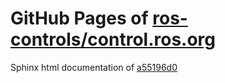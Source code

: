 GitHub Pages of [ros-controls/control.ros.org](https://github.com/ros-controls/control.ros.org.git)
===
Sphinx html documentation of [a55196d0](https://github.com/ros-controls/control.ros.org/tree/a55196d0c6f7e80d894ec7a5ae2bb85f2eb40c3c)

